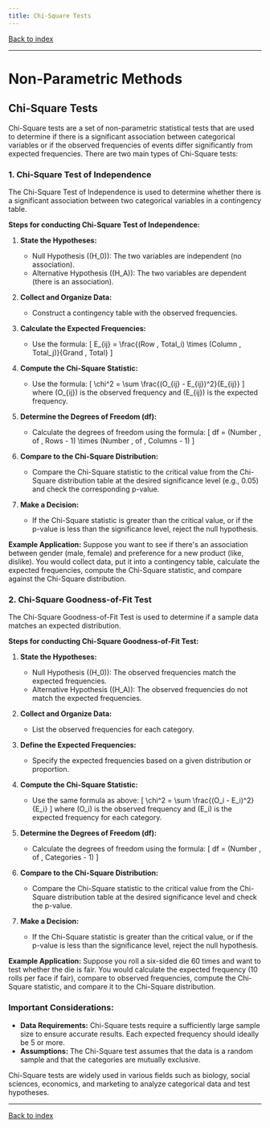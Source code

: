 ```yaml
---
title: Chi-Square Tests
---
```


[Back to index](index.html)

---
# Non-Parametric Methods
## Chi-Square Tests

Chi-Square tests are a set of non-parametric statistical tests that are used to determine if there is a significant association between categorical variables or if the observed frequencies of events differ significantly from expected frequencies. There are two main types of Chi-Square tests:

### 1. Chi-Square Test of Independence
The Chi-Square Test of Independence is used to determine whether there is a significant association between two categorical variables in a contingency table. 

**Steps for conducting Chi-Square Test of Independence:**

1. **State the Hypotheses:**
   - Null Hypothesis (\(H_0\)): The two variables are independent (no association).
   - Alternative Hypothesis (\(H_A\)): The two variables are dependent (there is an association).

2. **Collect and Organize Data:**
   - Construct a contingency table with the observed frequencies.

3. **Calculate the Expected Frequencies:**
   - Use the formula: \[
   E_{ij} = \frac{(Row \, Total_i) \times (Column \, Total_j)}{Grand \, Total}
   \]
   
4. **Compute the Chi-Square Statistic:**
   - Use the formula: \[
   \chi^2 = \sum \frac{(O_{ij} - E_{ij})^2}{E_{ij}}
   \]
   where \(O_{ij}\) is the observed frequency and \(E_{ij}\) is the expected frequency.

5. **Determine the Degrees of Freedom (df):**
   - Calculate the degrees of freedom using the formula: \[
   df = (Number \, of \, Rows - 1) \times (Number \, of \, Columns - 1)
   \]

6. **Compare to the Chi-Square Distribution:**
   - Compare the Chi-Square statistic to the critical value from the Chi-Square distribution table at the desired significance level (e.g., 0.05) and check the corresponding p-value.

7. **Make a Decision:**
   - If the Chi-Square statistic is greater than the critical value, or if the p-value is less than the significance level, reject the null hypothesis.

**Example Application:**
Suppose you want to see if there's an association between gender (male, female) and preference for a new product (like, dislike). You would collect data, put it into a contingency table, calculate the expected frequencies, compute the Chi-Square statistic, and compare against the Chi-Square distribution.

### 2. Chi-Square Goodness-of-Fit Test
The Chi-Square Goodness-of-Fit Test is used to determine if a sample data matches an expected distribution.

**Steps for conducting Chi-Square Goodness-of-Fit Test:**

1. **State the Hypotheses:**
   - Null Hypothesis (\(H_0\)): The observed frequencies match the expected frequencies.
   - Alternative Hypothesis (\(H_A\)): The observed frequencies do not match the expected frequencies.

2. **Collect and Organize Data:**
   - List the observed frequencies for each category.

3. **Define the Expected Frequencies:**
   - Specify the expected frequencies based on a given distribution or proportion.

4. **Compute the Chi-Square Statistic:**
   - Use the same formula as above: \[
   \chi^2 = \sum \frac{(O_i - E_i)^2}{E_i}
   \]
   where \(O_i\) is the observed frequency and \(E_i\) is the expected frequency for each category.

5. **Determine the Degrees of Freedom (df):**
   - Calculate the degrees of freedom using the formula: \[
   df = (Number \, of \, Categories - 1)
   \]

6. **Compare to the Chi-Square Distribution:**
   - Compare the Chi-Square statistic to the critical value from the Chi-Square distribution table at the desired significance level and check the p-value.

7. **Make a Decision:**
   - If the Chi-Square statistic is greater than the critical value, or if the p-value is less than the significance level, reject the null hypothesis.

**Example Application:**
Suppose you roll a six-sided die 60 times and want to test whether the die is fair. You would calculate the expected frequency (10 rolls per face if fair), compare to observed frequencies, compute the Chi-Square statistic, and compare it to the Chi-Square distribution.

### Important Considerations:
- **Data Requirements:** Chi-Square tests require a sufficiently large sample size to ensure accurate results. Each expected frequency should ideally be 5 or more.
- **Assumptions:** The Chi-Square test assumes that the data is a random sample and that the categories are mutually exclusive.

Chi-Square tests are widely used in various fields such as biology, social sciences, economics, and marketing to analyze categorical data and test hypotheses.

---
[Back to index](index.html)
